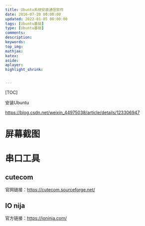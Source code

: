 ```yaml
---
title: Ubuntu系统安装通信软件
date: 2016-07-20 00:00:00
updated: 2022-01-05 00:00:00
tags: [Ubuntu基础]
type: [Ubuntu基础]
comments: 
description: 
keywords:
top_img:
mathjax:
katex:
aside:
aplayer:
highlight_shrink:


---
```


[TOC]


安装Ubuntu

https://blog.csdn.net/weixin_44975038/article/details/123306947







# 屏幕截图







# 串口工具

## cutecom

官网链接：https://cutecom.sourceforge.net/

## IO nija

官方链接：https://ioninja.com/

